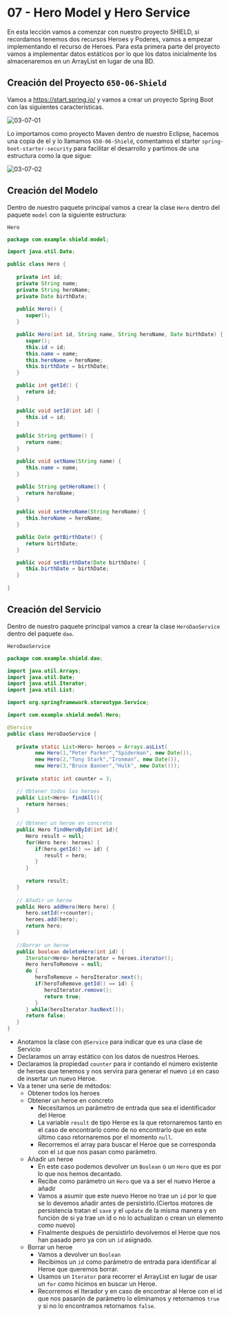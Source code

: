 # 07 - Hero Model y Hero Service

En esta lección vamos a comenzar con nuestro proyecto SHIELD, si recordamos tenemos dos recursos Heroes y Poderes, vamos a empezar implementando el recurso de Heroes. Para esta primera parte del proyecto vamos a implementar datos estáticos por lo que los datos inicialmente los almacenaremos en un ArrayList en lugar de una BD.

## Creación del Proyecto `650-06-Shield`

Vamos a https://start.spring.io/ y vamos a crear un proyecto Spring Boot con las siguientes características.

![03-07-01](images/03-07-01.png)

Lo importamos como proyecto Maven dentro de nuestro Eclipse, hacemos una copia de el y lo llamamos `650-06-Shield`, comentamos el starter `spring-boot-starter-security` para facilitar el desarrollo y partimos de una estructura como la que sigue:

![03-07-02](images/03-07-02.png)

## Creación del Modelo

Dentro de nuestro paquete principal vamos a crear la clase `Hero` dentro del paquete `model` con la siguiente estructura:

`Hero`

```java
package com.example.shield.model;

import java.util.Date;

public class Hero {
	
   private int id;
   private String name;
   private String heroName;
   private Date birthDate;
	
   public Hero() {
      super();
   }

   public Hero(int id, String name, String heroName, Date birthDate) {
      super();
      this.id = id;
      this.name = name;
      this.heroName = heroName;
      this.birthDate = birthDate;
   }

   public int getId() {
      return id;
   }

   public void setId(int id) {
      this.id = id;
   }

   public String getName() {
      return name;
   }

   public void setName(String name) {
      this.name = name;
   }

   public String getHeroName() {
      return heroName;
   }

   public void setHeroName(String heroName) {
      this.heroName = heroName;
   }

   public Date getBirthDate() {
      return birthDate;
   }

   public void setBirthDate(Date birthDate) {
      this.birthDate = birthDate;
   }
	
}
```

## Creación del Servicio

Dentro de nuestro paquete principal vamos a crear la clase `HeroDaoService` dentro del paquete `dao`. 

`HeroDaoService`

```java
package com.example.shield.dao;

import java.util.Arrays;
import java.util.Date;
import java.util.Iterator;
import java.util.List;

import org.springframework.stereotype.Service;

import com.example.shield.model.Hero;

@Service
public class HeroDaoService {
	
   private static List<Hero> heroes = Arrays.asList(
         new Hero(1,"Peter Parker","Spiderman", new Date()),
         new Hero(2,"Tony Stark","Ironman", new Date()),
         new Hero(3,"Bruce Banner","Hulk", new Date()));
	
   private static int counter = 3;

   // Obtener todos los heroes
   public List<Hero> findAll(){
      return heroes;
   }
   
   // Obtener un heroe en concreto
   public Hero findHeroById(int id){
      Hero result = null;
      for(Hero hero: heroes) {
         if(hero.getId() == id) {
            result = hero;
         }
      }
		
      return result;
   }
	
   // Añadir un heroe
   public Hero addHero(Hero hero) {
      hero.setId(++counter);
      heroes.add(hero);
      return hero;
   }
	
   //Borrar un heroe
   public boolean deleteHero(int id) {
      Iterator<Hero> heroIterator = heroes.iterator();
      Hero heroToRemove = null;
      do {
         heroToRemove = heroIterator.next();
         if(heroToRemove.getId() == id) {
            heroIterator.remove();
            return true;
         }
      } while(heroIterator.hasNext());
      return false;
   }
}
```
* Anotamos la clase con `@Service` para indicar que es una clase de Servicio
* Declaramos un array estático con los datos de nuestros Heroes.
* Declaramos la propiedad `counter` para ir contando el número existente de heroes que tenemos y nos servira para generar el nuevo `id` en caso de insertar un nuevo Heroe.
* Va a tener una serie de métodos:
   * Obtener todos los heroes
   * Obtener un heroe en concreto
      * Necesitamos un parámetro de entrada que sea el identificador del Heroe
      * La variable `result` de tipo Heroe es la que retornaremos tanto en el caso de encontrarlo como de no encontrarlo que en este último caso retornaremos por el momento `null`.
      * Recorremos el array para buscar el Heroe que se corresponda con el `id` que nos pasan como parámetro.
   * Añadir un heroe
      * En este caso podemos devolver un `Boolean` o un `Hero` que es por lo que nos hemos decantado.
      * Recibe como parámetro un `Hero` que va a ser el nuevo Heroe a añadir
      * Vamos a asumir que este nuevo Heroe no trae un `id` por lo que se lo devemos añadir antes de persistirlo.(Ciertos motores de persistencia tratan el `save` y el `update` de la misma manera y en función de si ya trae un id o no lo actualizan o crean un elemento como nuevo)
      * Finalmente después de persistirlo devolvemos el Heroe que nos han pasado pero ya con un `id` asignado.
   * Borrar un heroe
      * Vamos a devolver un `Boolean`
      * Recibimos un `id` como parámetro de entrada para identificar al Heroe que queremos borrar.
      * Usamos un `Iterator` para recorrer el ArrayList en lugar de usar un `for` como hicimos en buscar un Heroe.
      * Recorremos el Iterador y en caso de encontrar al Heroe con el id que nos pasarón de parámetro lo eliminamos y retornamos `true` y si no lo encontramos retornamos `false`.
      
